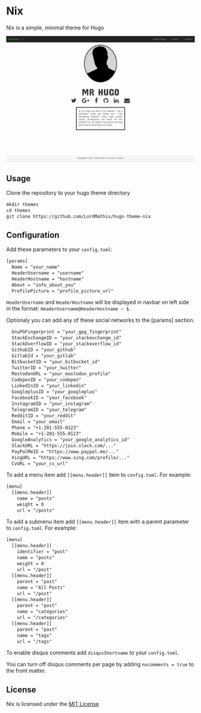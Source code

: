 # Nix

Nix is a simple, minimal theme for Hugo

![Hugo Theme Nix](https://raw.githubusercontent.com/LordMathis/hugo-theme-nix/master/images/screenshot.png)

## Usage

Clone the repository to your hugo theme directory

```
mkdir themes
cd themes
git clone https://github.com/LordMathis/hugo-theme-nix
```

## Configuration

Add these parameters to your `config.toml`:

```
[params]
  Name = "your_name"
  HeaderUsername = "username"
  HeaderHostname = "hostname"
  About = "info_about_you"
  ProfilePicture = "profile_picture_url"
```

`HeaderUsername` and `HeaderHostname` will be displayed in navbar on left side in the format: `HeaderUsername@HeaderHostname ~ $`.  

Optionaly you can add any of these social networks to the \[params\] section.

```
  GnuPGFingerprint = "your_gpg_fingerprint"
  StackExchangeID = "your_stackexchange_id"
  StackOverflowID = "your_stackoverflow_id"
  GithubID = "your_github"
  GitlabId = "your_gitlab"
  BitbucketID = "your_bitbucket_id"
  TwitterID = "your_twitter"
  MastodonURL = "your_mastodon_profile"
  CodepenID = "your_codepen"
  LinkedInID = "your_linkedin"
  GoogleplusID = "your_googleplus"
  FacebookID = "your_facebook"
  InstagramID = "your_instagram"
  TelegramID = "your_telegram"
  RedditID = "your_reddit"
  Email = "your_email"
  Phone = "+1-201-555-0123"
  Mobile = "+1-201-555-0123"
  GoogleAnalytics = "your_google_analytics_id"
  SlackURL = "https://join.slack.com/..."
  PayPalMeID = "https://www.paypal.me/..."
  XingURL = "https://www.xing.com/profile/..."
  CvURL = "your_cv_url"
```

To add a menu item add `[[menu.header]]` item to `config.toml`. For example:

```
[menu]
  [[menu.header]]
    name = "posts"
    weight = 0
    url = "/posts"
```

To add a submenu item add `[[menu.header]]` item with a parent parameter to `config.toml`. For example:

```
[menu]
  [[menu.header]]
    identifier = "post"
    name = "posts"
    weight = 0
    url = "/post"
  [[menu.header]]
    parent = "post"
    name = "All Posts"
    url = "/post"
  [[menu.header]]
    parent = "post"
    name = "categories"
    url = "/categories"
  [[menu.header]]
    parent = "post"
    name = "tags"
    url = "/tags"
```

To enable disqus comments add `disqusShortname` to your `config.toml`.

You can turn off disqus comments per page by adding `nocomments = true` to the front matter.

## License

Nix is licensed under the [MIT License](LICENSE.md)
